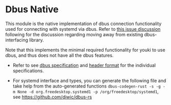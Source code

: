 # Dbus Native

This module is the native implementation of dbus connection functionality used for connecting with systemd via dbus. Refer to [this issue discussion](https://github.com/containers/youki/issues/2208) following for the discussion regarding moving away from existing dbus-interfacing library.

Note that this implements the minimal required functionality for youki to use dbus, and thus does not have all the dbus features.

- Refer to see [dbus specification](https://dbus.freedesktop.org/doc/dbus-specification.html) and [header format](https://dbus.freedesktop.org/doc/api/html/structDBusHeader.html) for the individual specifications.

- For systemd interface and types, you can generate the following file and take help from the auto-generated functions
`dbus-codegen-rust -s -g -m None -d org.freedesktop.systemd1 -p /org/freedesktop/systemd1`, see https://github.com/diwic/dbus-rs